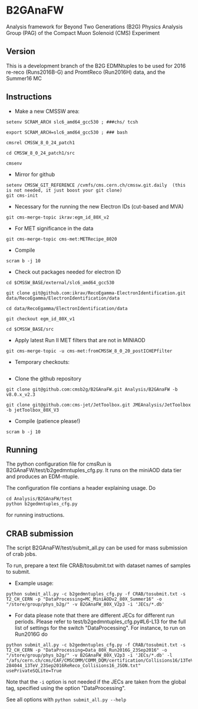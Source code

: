 # B2GAnaFW

Analysis framework for Beyond Two Generations (B2G) Physics Analysis Group (PAG) of the Compact Muon Solenoid (CMS) Experiment

## Version

This is a development branch of the B2G EDMNtuples to be used for 2016 re-reco (Runs2016B-G) and PromtReco (Run2016H) data, and the Summer16 MC

## Instructions

 * Make a new CMSSW area:
```
setenv SCRAM_ARCH slc6_amd64_gcc530 ; ###chs/ tcsh 

export SCRAM_ARCH=slc6_amd64_gcc530 ; ### bash

cmsrel CMSSW_8_0_24_patch1

cd CMSSW_8_0_24_patch1/src

cmsenv
```

 * Mirror for github
```
setenv CMSSW_GIT_REFERENCE /cvmfs/cms.cern.ch/cmssw.git.daily  (this is not needed, it just boost your git clone)
git cms-init
```

 * Necessary for the running the new Electron IDs (cut-based and MVA)
```
git cms-merge-topic ikrav:egm_id_80X_v2
```

 * For MET significance in the data
```
git cms-merge-topic cms-met:METRecipe_8020
```

 * Compile 
```
scram b -j 10
```

 * Check out packages needed for electron ID
```
cd $CMSSW_BASE/external/slc6_amd64_gcc530

git clone git@github.com:ikrav/RecoEgamma-ElectronIdentification.git data/RecoEgamma/ElectronIdentification/data

cd data/RecoEgamma/ElectronIdentification/data

git checkout egm_id_80X_v1

cd $CMSSW_BASE/src
```

 * Apply latest Run II MET filters that are not in MINIAOD
```
git cms-merge-topic -u cms-met:fromCMSSW_8_0_20_postICHEPfilter
```

 * Temporary checkouts:
```
```

 * Clone the github repository
```
git clone git@github.com:cmsb2g/B2GAnaFW.git Analysis/B2GAnaFW -b v8.0.x_v2.3

git clone git@github.com:cms-jet/JetToolbox.git JMEAnalysis/JetToolbox -b jetToolbox_80X_V3
```

 * Compile (patience please!)
```
scram b -j 10
```

## Running

The python configuration file for cmsRun is B2GAnaFW/test/b2gedmntuples_cfg.py. It runs on the miniAOD data tier and produces an EDM-ntuple.

The configuration file contians a header explaining usage. Do
```
cd Analysis/B2GAnaFW/test
python b2gedmntuples_cfg.py 
```
for running instructions. 

## CRAB submission

The script B2GAnaFW/test/submit_all.py can be used for mass submission of crab jobs. 

To run, prepare a text file CRAB/tosubmit.txt with dataset names of samples to submit.

 * Example usage: 

```
python submit_all.py -c b2gedmntuples_cfg.py -f CRAB/tosubmit.txt -s T2_CH_CERN -p "DataProcessing=MC_MiniAODv2_80X_Summer16" -o "/store/group/phys_b2g/" -v B2GAnaFW_80X_V2p3 -i 'JECs/*.db'
```

 * For data please note that there are different JECs for different run periods. Please refer to test/b2gedmntuples_cfg.py#L6-L13 for the full list of settings for the switch "DataProcessing". For instance, to run on Run2016G do
```
python submit_all.py -c b2gedmntuples_cfg.py -f CRAB/tosubmit.txt -s T2_CH_CERN -p "DataProcessing=Data_80X_Run2016G_23Sep2016" -o "/store/group/phys_b2g/" -v B2GAnaFW_80X_V2p3 -i 'JECs/*.db' -l "/afs/cern.ch/cms/CAF/CMSCOMM/COMM_DQM/certification/Collisions16/13TeV/ReReco/Final/Cert_271036-284044_13TeV_23Sep2016ReReco_Collisions16_JSON.txt" usePrivateSQLite=True
```

Note that the ```-i``` option is not needed if the JECs are taken from the global tag, specified using the option "DataProcessing".

See all options with ```python submit_all.py --help```
